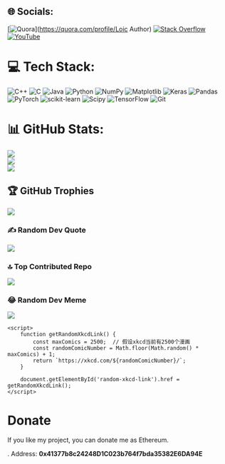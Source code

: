 
## 🌐 Socials:
[![Quora](https://img.shields.io/badge/Quora-%23B92B27.svg?logo=Quora&logoColor=white)](https://quora.com/profile/Loic Author) [![Stack Overflow](https://img.shields.io/badge/-Stackoverflow-FE7A16?logo=stack-overflow&logoColor=white)](https://stackoverflow.com/users/19161519) [![YouTube](https://img.shields.io/badge/YouTube-%23FF0000.svg?logo=YouTube&logoColor=white)](https://youtube.com/@UCflGTsS5njzXgJNXAUDlN8g) 

# 💻 Tech Stack:
![C++](https://img.shields.io/badge/c++-%2300599C.svg?style=for-the-badge&logo=c%2B%2B&logoColor=white) ![C](https://img.shields.io/badge/c-%2300599C.svg?style=for-the-badge&logo=c&logoColor=white) ![Java](https://img.shields.io/badge/java-%23ED8B00.svg?style=for-the-badge&logo=openjdk&logoColor=white) ![Python](https://img.shields.io/badge/python-3670A0?style=for-the-badge&logo=python&logoColor=ffdd54) ![NumPy](https://img.shields.io/badge/numpy-%23013243.svg?style=for-the-badge&logo=numpy&logoColor=white) ![Matplotlib](https://img.shields.io/badge/Matplotlib-%23ffffff.svg?style=for-the-badge&logo=Matplotlib&logoColor=black) ![Keras](https://img.shields.io/badge/Keras-%23D00000.svg?style=for-the-badge&logo=Keras&logoColor=white) ![Pandas](https://img.shields.io/badge/pandas-%23150458.svg?style=for-the-badge&logo=pandas&logoColor=white) ![PyTorch](https://img.shields.io/badge/PyTorch-%23EE4C2C.svg?style=for-the-badge&logo=PyTorch&logoColor=white) ![scikit-learn](https://img.shields.io/badge/scikit--learn-%23F7931E.svg?style=for-the-badge&logo=scikit-learn&logoColor=white) ![Scipy](https://img.shields.io/badge/SciPy-%230C55A5.svg?style=for-the-badge&logo=scipy&logoColor=%white) ![TensorFlow](https://img.shields.io/badge/TensorFlow-%23FF6F00.svg?style=for-the-badge&logo=TensorFlow&logoColor=white) ![Git](https://img.shields.io/badge/git-%23F05033.svg?style=for-the-badge&logo=git&logoColor=white)
# 📊 GitHub Stats:
![](https://github-readme-stats.vercel.app/api?username=BillLoic&theme=dark&hide_border=false&include_all_commits=false&count_private=false)<br/>
![](https://github-readme-streak-stats.herokuapp.com/?user=BillLoic&theme=dark&hide_border=false)<br/>
![](https://github-readme-stats.vercel.app/api/top-langs/?username=BillLoic&theme=dark&hide_border=false&include_all_commits=false&count_private=false&layout=compact)

## 🏆 GitHub Trophies
![](https://github-profile-trophy.vercel.app/?username=BillLoic&theme=radical&no-frame=false&no-bg=true&margin-w=4)

### ✍️ Random Dev Quote
![](https://quotes-github-readme.vercel.app/api?type=horizontal&theme=radical)

### 🔝 Top Contributed Repo
![](https://github-contributor-stats.vercel.app/api?username=BillLoic&limit=5&theme=dark&combine_all_yearly_contributions=true)

### 😂 Random Dev Meme
<img src=getRandomXkcdLink()></a>

    <script>
        function getRandomXkcdLink() {
            const maxComics = 2500;  // 假设xkcd当前有2500个漫画
            const randomComicNumber = Math.floor(Math.random() * maxComics) + 1;
            return `https://xkcd.com/${randomComicNumber}/`;
        }

        document.getElementById('random-xkcd-link').href = getRandomXkcdLink();
    </script>

# Donate

<p>If you like my project, you can donate me as Ethereum.</p>.
Address: <strong>0x41377b8c24248D1C023b764f7bda35382E6DA94E</strong>
